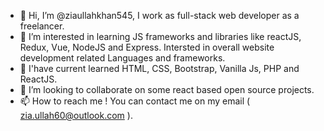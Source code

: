 - 👋 Hi, I’m @ziaullahkhan545, I work as full-stack web developer as a freelancer.
- 👀 I’m interested in learning JS frameworks and libraries like reactJS, Redux, Vue, NodeJS and Express. Intersted in overall website development related Languages and frameworks.
- 🌱 I'have current learned HTML, CSS, Bootstrap, Vanilla Js, PHP and ReactJS.
- 💞️ I’m looking to collaborate on some react based open source projects.
- 📫 How to reach me ! You can contact me on my email ( zia.ullah60@outlook.com ).

<!---
ziaullahkhan545/ziaullahkhan545 is a ✨ special ✨ repository because its `README.md` (this file) appears on your GitHub profile.
You can click the Preview link to take a look at your changes.
--->
